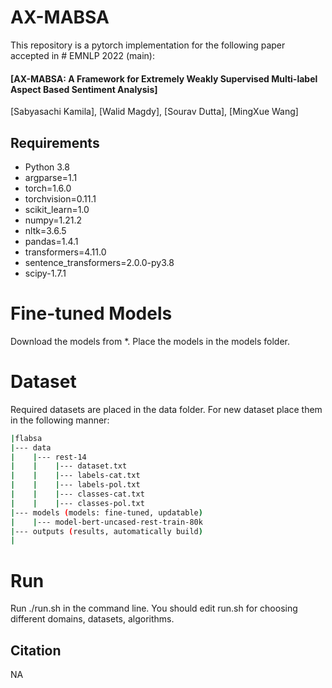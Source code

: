 # AX-MABSA

This repository is a pytorch implementation for the following paper accepted in # EMNLP 2022 (main):

#### [AX-MABSA: A Framework for Extremely Weakly Supervised Multi-label Aspect Based Sentiment Analysis]

[Sabyasachi Kamila], 
[Walid Magdy], 
[Sourav Dutta], 
[MingXue Wang]

## Requirements

- Python 3.8
- argparse=1.1
- torch=1.6.0
- torchvision=0.11.1
- scikit_learn=1.0
- numpy=1.21.2
- nltk=3.6.5
- pandas=1.4.1
- transformers=4.11.0
- sentence_transformers=2.0.0-py3.8
- scipy-1.7.1

# Fine-tuned Models
Download the models from *. Place the models in the models folder. 

# Dataset

Required datasets are placed in the data folder. For new dataset place them in the following manner:

```bash
|flabsa
|--- data
|    |--- rest-14
|    |    |--- dataset.txt
|    |    |--- labels-cat.txt
|    |    |--- labels-pol.txt
|    |    |--- classes-cat.txt
|    |    |--- classes-pol.txt
|--- models (models: fine-tuned, updatable)
|    |--- model-bert-uncased-rest-train-80k
|--- outputs (results, automatically build)
|
```

# Run
Run ./run.sh in the command line.
You should edit run.sh for choosing different domains, datasets, algorithms.

## Citation
NA
